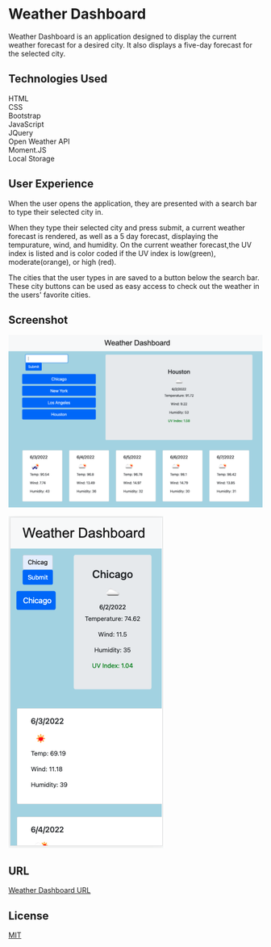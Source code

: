 # Weather Dashboard

Weather Dashboard is an application designed to display the current weather forecast for a desired city. It also displays a five-day forecast for the selected city.

## Technologies Used
HTML\
CSS\
Bootstrap\
JavaScript\
JQuery\
Open Weather API\
Moment.JS\
Local Storage

## User Experience
When the user opens the application, they are presented with a search bar to type their selected city in. 

When they type their selected city and press submit, a current weather forecast is rendered, as well as a 5 day forecast, displaying the tempurature, wind, and humidity. On the current weather forecast,the UV index is listed and is color coded if the UV index is low(green), moderate(orange),  or high (red).

The cities that the user types in are saved to a button below the search bar. These city buttons can be used as easy access to check out the weather in the users' favorite cities.

## Screenshot
![Dashboard Landing Page](./assets/images/weatherdashboardscreenshot.png)

![Mobile View](./assets/images/moblieview.png)

## URL
[Weather Dashboard URL](https://edanahy22.github.io/weatherDashboard/)

## License
[MIT](https://choosealicense.com/licenses/mit/)